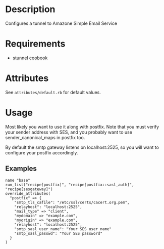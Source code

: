Description
===========

Configures a tunnel to Amazone Simple Email Service

Requirements
============

* stunnel coobook


Attributes
==========

See `attributes/default.rb` for default values.

Usage
=====

Most likely you want to use it along with postfix.  Note that you must verify your sender
address with SES, and you probably want to use sender_canonical_maps in postfix too.

By default the smtp gateway listens on localhost:2525, so you will want to configure your postfix accordingly.

Examples
--------
    name "base"
    run_list("recipe[postfix]", "recipe[postfix::sasl_auth]", "recipe[sesgateway]")
    override_attributes(
      "postfix" => {
        "smtp_tls_cafile": "/etc/ssl/certs/cacert.org.pem",
        "relayhost": "localhost:2525",
        "mail_type" => "client",
        "mydomain" => "example.com",
        "myorigin" => "example.com",
        "relayhost": "localhost:2525",
        "smtp_sasl_user_name": "Your SES user name"
        "smtp_sasl_passwd": "Your SES password"
      }
    )

